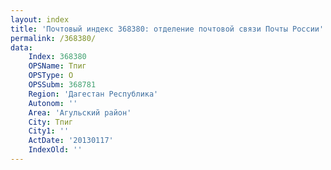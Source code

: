 ```yaml
---
layout: index
title: 'Почтовый индекс 368380: отделение почтовой связи Почты России'
permalink: /368380/
data:
    Index: 368380
    OPSName: Тпиг
    OPSType: О
    OPSSubm: 368781
    Region: 'Дагестан Республика'
    Autonom: ''
    Area: 'Агульский район'
    City: Тпиг
    City1: ''
    ActDate: '20130117'
    IndexOld: ''
---
```

